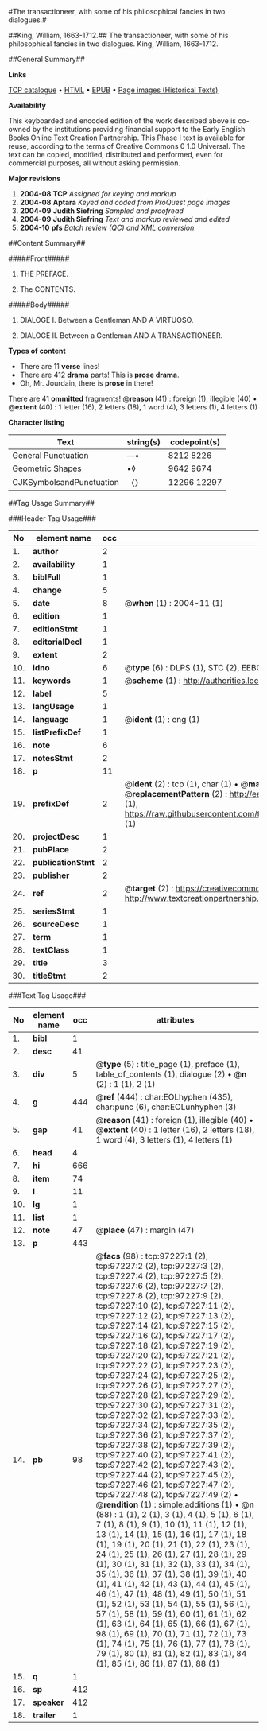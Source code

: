 #The transactioneer, with some of his philosophical fancies in two dialogues.#

##King, William, 1663-1712.##
The transactioneer, with some of his philosophical fancies in two dialogues.
King, William, 1663-1712.

##General Summary##

**Links**

[TCP catalogue](http://www.ota.ox.ac.uk/tcp/)  • 
[HTML](http://tei.it.ox.ac.uk/tcp/Texts-HTML/free/A47/A47453.html)  • 
[EPUB](http://tei.it.ox.ac.uk/tcp/Texts-EPUB/free/A47/A47453.epub) • 
[Page images (Historical Texts)](https://data.historicaltexts.jisc.ac.uk/view?pubId=eebo-13080500e&pageId=eebo-13080500e-97227-1)

**Availability**

This keyboarded and encoded edition of the
	       work described above is co-owned by the institutions
	       providing financial support to the Early English Books
	       Online Text Creation Partnership. This Phase I text is
	       available for reuse, according to the terms of Creative
	       Commons 0 1.0 Universal. The text can be copied,
	       modified, distributed and performed, even for
	       commercial purposes, all without asking permission.

**Major revisions**

1. __2004-08__ __TCP__ *Assigned for keying and markup*
1. __2004-08__ __Aptara__ *Keyed and coded from ProQuest page images*
1. __2004-09__ __Judith Siefring__ *Sampled and proofread*
1. __2004-09__ __Judith Siefring__ *Text and markup reviewed and edited*
1. __2004-10__ __pfs__ *Batch review (QC) and XML conversion*

##Content Summary##

#####Front#####

1. THE
PREFACE.

1. The CONTENTS.

#####Body#####

1. DIALOGE I.
Between a
Gentleman
AND A
VIRTUOSO.

1. DIALOGE II.
Between a
Gentleman
AND A
TRANSACTIONEER.

**Types of content**

  * There are 11 **verse** lines!
  * There are 412 **drama** parts! This is **prose drama**.
  * Oh, Mr. Jourdain, there is **prose** in there!

There are 41 **ommitted** fragments! 
 @__reason__ (41) : foreign (1), illegible (40)  •  @__extent__ (40) : 1 letter (16), 2 letters (18), 1 word (4), 3 letters (1), 4 letters (1)

**Character listing**


|Text|string(s)|codepoint(s)|
|---|---|---|
|General Punctuation|—•|8212 8226|
|Geometric Shapes|▪◊|9642 9674|
|CJKSymbolsandPunctuation|〈〉|12296 12297|

##Tag Usage Summary##

###Header Tag Usage###

|No|element name|occ|attributes|
|---|---|---|---|
|1.|__author__|2||
|2.|__availability__|1||
|3.|__biblFull__|1||
|4.|__change__|5||
|5.|__date__|8| @__when__ (1) : 2004-11 (1)|
|6.|__edition__|1||
|7.|__editionStmt__|1||
|8.|__editorialDecl__|1||
|9.|__extent__|2||
|10.|__idno__|6| @__type__ (6) : DLPS (1), STC (2), EEBO-CITATION (1), OCLC (1), VID (1)|
|11.|__keywords__|1| @__scheme__ (1) : http://authorities.loc.gov/ (1)|
|12.|__label__|5||
|13.|__langUsage__|1||
|14.|__language__|1| @__ident__ (1) : eng (1)|
|15.|__listPrefixDef__|1||
|16.|__note__|6||
|17.|__notesStmt__|2||
|18.|__p__|11||
|19.|__prefixDef__|2| @__ident__ (2) : tcp (1), char (1)  •  @__matchPattern__ (2) : ([0-9\-]+):([0-9IVX]+) (1), (.+) (1)  •  @__replacementPattern__ (2) : http://eebo.chadwyck.com/downloadtiff?vid=$1&page=$2 (1), https://raw.githubusercontent.com/textcreationpartnership/Texts/master/tcpchars.xml#$1 (1)|
|20.|__projectDesc__|1||
|21.|__pubPlace__|2||
|22.|__publicationStmt__|2||
|23.|__publisher__|2||
|24.|__ref__|2| @__target__ (2) : https://creativecommons.org/publicdomain/zero/1.0/ (1), http://www.textcreationpartnership.org/docs/. (1)|
|25.|__seriesStmt__|1||
|26.|__sourceDesc__|1||
|27.|__term__|1||
|28.|__textClass__|1||
|29.|__title__|3||
|30.|__titleStmt__|2||


###Text Tag Usage###

|No|element name|occ|attributes|
|---|---|---|---|
|1.|__bibl__|1||
|2.|__desc__|41||
|3.|__div__|5| @__type__ (5) : title_page (1), preface (1), table_of_contents (1), dialogue (2)  •  @__n__ (2) : 1 (1), 2 (1)|
|4.|__g__|444| @__ref__ (444) : char:EOLhyphen (435), char:punc (6), char:EOLunhyphen (3)|
|5.|__gap__|41| @__reason__ (41) : foreign (1), illegible (40)  •  @__extent__ (40) : 1 letter (16), 2 letters (18), 1 word (4), 3 letters (1), 4 letters (1)|
|6.|__head__|4||
|7.|__hi__|666||
|8.|__item__|74||
|9.|__l__|11||
|10.|__lg__|1||
|11.|__list__|1||
|12.|__note__|47| @__place__ (47) : margin (47)|
|13.|__p__|443||
|14.|__pb__|98| @__facs__ (98) : tcp:97227:1 (2), tcp:97227:2 (2), tcp:97227:3 (2), tcp:97227:4 (2), tcp:97227:5 (2), tcp:97227:6 (2), tcp:97227:7 (2), tcp:97227:8 (2), tcp:97227:9 (2), tcp:97227:10 (2), tcp:97227:11 (2), tcp:97227:12 (2), tcp:97227:13 (2), tcp:97227:14 (2), tcp:97227:15 (2), tcp:97227:16 (2), tcp:97227:17 (2), tcp:97227:18 (2), tcp:97227:19 (2), tcp:97227:20 (2), tcp:97227:21 (2), tcp:97227:22 (2), tcp:97227:23 (2), tcp:97227:24 (2), tcp:97227:25 (2), tcp:97227:26 (2), tcp:97227:27 (2), tcp:97227:28 (2), tcp:97227:29 (2), tcp:97227:30 (2), tcp:97227:31 (2), tcp:97227:32 (2), tcp:97227:33 (2), tcp:97227:34 (2), tcp:97227:35 (2), tcp:97227:36 (2), tcp:97227:37 (2), tcp:97227:38 (2), tcp:97227:39 (2), tcp:97227:40 (2), tcp:97227:41 (2), tcp:97227:42 (2), tcp:97227:43 (2), tcp:97227:44 (2), tcp:97227:45 (2), tcp:97227:46 (2), tcp:97227:47 (2), tcp:97227:48 (2), tcp:97227:49 (2)  •  @__rendition__ (1) : simple:additions (1)  •  @__n__ (88) : 1 (1), 2 (1), 3 (1), 4 (1), 5 (1), 6 (1), 7 (1), 8 (1), 9 (1), 10 (1), 11 (1), 12 (1), 13 (1), 14 (1), 15 (1), 16 (1), 17 (1), 18 (1), 19 (1), 20 (1), 21 (1), 22 (1), 23 (1), 24 (1), 25 (1), 26 (1), 27 (1), 28 (1), 29 (1), 30 (1), 31 (1), 32 (1), 33 (1), 34 (1), 35 (1), 36 (1), 37 (1), 38 (1), 39 (1), 40 (1), 41 (1), 42 (1), 43 (1), 44 (1), 45 (1), 46 (1), 47 (1), 48 (1), 49 (1), 50 (1), 51 (1), 52 (1), 53 (1), 54 (1), 55 (1), 56 (1), 57 (1), 58 (1), 59 (1), 60 (1), 61 (1), 62 (1), 63 (1), 64 (1), 65 (1), 66 (1), 67 (1), 98 (1), 69 (1), 70 (1), 71 (1), 72 (1), 73 (1), 74 (1), 75 (1), 76 (1), 77 (1), 78 (1), 79 (1), 80 (1), 81 (1), 82 (1), 83 (1), 84 (1), 85 (1), 86 (1), 87 (1), 88 (1)|
|15.|__q__|1||
|16.|__sp__|412||
|17.|__speaker__|412||
|18.|__trailer__|1||
